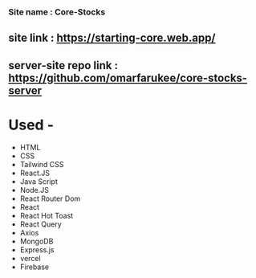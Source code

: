 ### Site name : Core-Stocks 
## site link : https://starting-core.web.app/ 
## server-site repo link : https://github.com/omarfarukee/core-stocks-server 

# Used - 
- HTML 
- CSS
- Tailwind CSS 
- React.JS 
- Java Script
- Node.JS 
- React Router Dom 
- React 
- React Hot Toast
- React Query 
- Axios 
- MongoDB 
- Express.js 
- vercel 
- Firebase
